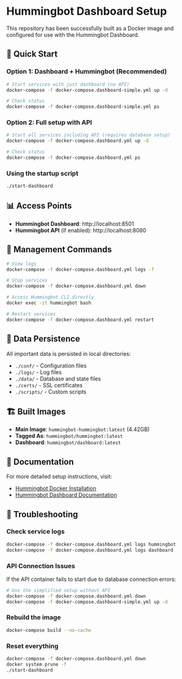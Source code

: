 # Hummingbot Dashboard Setup

This repository has been successfully built as a Docker image and configured for use with the Hummingbot Dashboard.

## 🚀 Quick Start

### Option 1: Dashboard + Hummingbot (Recommended)

```bash
# Start services with just dashboard (no API)
docker-compose -f docker-compose.dashboard-simple.yml up -d

# Check status
docker-compose -f docker-compose.dashboard-simple.yml ps
```

### Option 2: Full setup with API

```bash
# Start all services including API (requires database setup)
docker-compose -f docker-compose.dashboard.yml up -d

# Check status
docker-compose -f docker-compose.dashboard.yml ps
```

### Using the startup script

```bash
./start-dashboard
```

## 📊 Access Points

- **Hummingbot Dashboard**: http://localhost:8501
- **Hummingbot API** (if enabled): http://localhost:8080

## 🔧 Management Commands

```bash
# View logs
docker-compose -f docker-compose.dashboard.yml logs -f

# Stop services
docker-compose -f docker-compose.dashboard.yml down

# Access Hummingbot CLI directly
docker exec -it hummingbot bash

# Restart services
docker-compose -f docker-compose.dashboard.yml restart
```

## 📁 Data Persistence

All important data is persisted in local directories:

- `./conf/` - Configuration files
- `./logs/` - Log files
- `./data/` - Database and state files
- `./certs/` - SSL certificates
- `./scripts/` - Custom scripts

## 🏗️ Built Images

- **Main Image**: `hummingbot-hummingbot:latest` (4.42GB)
- **Tagged As**: `hummingbot/hummingbot:latest`
- **Dashboard**: `hummingbot/dashboard:latest`

## 📖 Documentation

For more detailed setup instructions, visit:

- [Hummingbot Docker Installation](https://hummingbot.org/installation/docker/#install-docker-compose)
- [Hummingbot Dashboard Documentation](https://hummingbot.org/dashboard/)

## 🐛 Troubleshooting

### Check service logs

```bash
docker-compose -f docker-compose.dashboard.yml logs hummingbot
docker-compose -f docker-compose.dashboard.yml logs dashboard
```

### API Connection Issues

If the API container fails to start due to database connection errors:

```bash
# Use the simplified setup without API
docker-compose -f docker-compose.dashboard.yml down
docker-compose -f docker-compose.dashboard-simple.yml up -d
```

### Rebuild the image

```bash
docker-compose build --no-cache
```

### Reset everything

```bash
docker-compose -f docker-compose.dashboard.yml down
docker system prune -f
./start-dashboard
```
